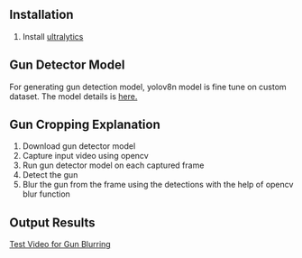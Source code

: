 ## Installation
1. Install [ultralytics](https://docs.ultralytics.com/quickstart/)
## Gun Detector Model
For generating gun detection model, yolov8n model is fine tune on custom dataset. The model details is [here.](https://github.com/affanrasheed/Gun-Detector-Yolov8/tree/main/Training_Testing)

## Gun Cropping Explanation
1. Download gun detector model
2. Capture input video using opencv
3. Run gun detector model on each captured frame
4. Detect the gun 
5. Blur the gun from the frame using the detections with the help of opencv blur function


## Output Results
[Test Video for Gun Blurring](https://drive.google.com/file/d/1cmeNvc-8m-AJ57cVMLRtolah88CGxVy3/view?usp=sharing)

